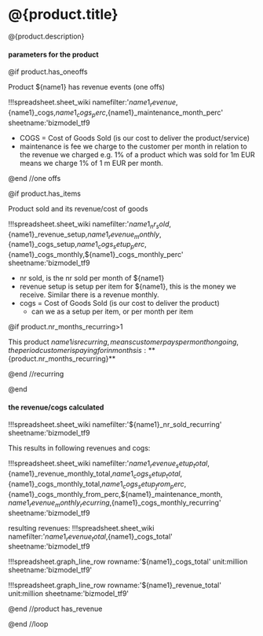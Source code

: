 
# @{product.title}

@{product.description}

#### parameters for the product

@if product.has_oneoffs

Product ${name1} has revenue events (one offs)

!!!spreadsheet.sheet_wiki 
    namefilter:'${name1}_revenue,${name1}_cogs,${name1}_cogs_perc,${name1}_maintenance_month_perc' sheetname:'bizmodel_tf9

- COGS = Cost of Goods Sold (is our cost to deliver the product/service)
- maintenance is fee we charge to the customer per month in relation to the revenue we charged e.g. 1% of a product which was sold for 1m EUR means we charge 1% of 1 m EUR per month.

@end //one offs

@if product.has_items

Product sold and its revenue/cost of goods

!!!spreadsheet.sheet_wiki 
    namefilter:'${name1}_nr_sold,${name1}_revenue_setup,${name1}_revenue_monthly,${name1}_cogs_setup,${name1}_cogs_setup_perc,${name1}_cogs_monthly,${name1}_cogs_monthly_perc'
    sheetname:'bizmodel_tf9

- nr sold, is the nr sold per month of ${name1}
- revenue setup is setup per item for ${name1}, this is the money we receive. Similar there is a revenue monthly.
- cogs = Cost of Goods Sold (is our cost to deliver the product)
    - can we as a setup per item, or per month per item

@if product.nr_months_recurring>1

This product ${name1} is recurring, means customer pays per month ongoing, the period customer is paying for in months is: **${product.nr_months_recurring}**

@end //recurring

@end

#### the revenue/cogs calculated


!!!spreadsheet.sheet_wiki 
    namefilter:'${name1}_nr_sold_recurring'
    sheetname:'bizmodel_tf9

This results in following revenues and cogs:

!!!spreadsheet.sheet_wiki 
    namefilter:'${name1}_revenue_setup_total,${name1}_revenue_monthly_total,${name1}_cogs_setup_total,${name1}_cogs_monthly_total,${name1}_cogs_setup_from_perc,${name1}_cogs_monthly_from_perc,${name1}_maintenance_month,
    ${name1}_revenue_monthly_recurring,${name1}_cogs_monthly_recurring'
    sheetname:'bizmodel_tf9

resulting revenues:
!!!spreadsheet.sheet_wiki 
    namefilter:'${name1}_revenue_total,${name1}_cogs_total'
    sheetname:'bizmodel_tf9


!!!spreadsheet.graph_line_row rowname:'${name1}_cogs_total' unit:million sheetname:'bizmodel_tf9'

!!!spreadsheet.graph_line_row rowname:'${name1}_revenue_total' unit:million sheetname:'bizmodel_tf9'


@end //product has_revenue

@end //loop